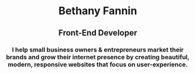 <header>

  # Bethany Fannin
  ## Front-End Developer

  ### I help small business owners & entrepreneurs market their brands and grow their internet presence by creating beautiful, modern, responsive websites that focus on user-experience.

</header>

<main>
  
  </main>
  
 <footer>
  </footer>
  

